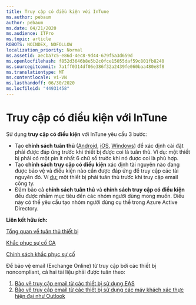 ```yaml
---
title: Truy cập có điều kiện với InTune
ms.author: pebaum
author: pebaum
ms.date: 04/21/2020
ms.audience: ITPro
ms.topic: article
ROBOTS: NOINDEX, NOFOLLOW
localization_priority: Normal
ms.assetid: aecba7c5-e86d-4ec8-9d44-679f5a3d659d
ms.openlocfilehash: f852d3646b8e5b2c0fce15055daf59c801fb8240
ms.sourcegitcommit: 7a1ff0314df06e386f32a2439fe060baa480e8f8
ms.translationtype: MT
ms.contentlocale: vi-VN
ms.lasthandoff: 06/30/2020
ms.locfileid: "44931458"
---
```

# <a name="conditional-access-with-intune"></a>Truy cập có điều kiện với InTune

Sử dụng **truy cập có điều kiện** với InTune yêu cầu 3 bước:

- Tạo **chính sách tuân thủ** ([Android](https://docs.microsoft.com/intune/compliance-policy-create-android), [iOS](https://docs.microsoft.com/intune/compliance-policy-create-ios), [Windows](https://docs.microsoft.com//intune/compliance-policy-create-windows)) để xác định cài đặt phải được đáp ứng trước khi thiết bị được coi là tuân thủ. Ví dụ: một thiết bị phải có một pin ít nhất 6 chữ số trước khi nó được coi là phù hợp.
- Tạo **chính sách truy cập có điều kiện** xác định tài nguyên nào đang được bảo vệ và điều kiện nào cần được đáp ứng để truy cập các tài nguyên đó.  Ví [dụ:](https://docs.microsoft.com/intune/tutorial-protect-email-on-unmanaged-devices#create-conditional-access-policies) một thiết bị phải tuân thủ trước khi truy cập email công ty.
- Đảm bảo cả **chính sách tuân thủ** và **chính sách truy cập có điều kiện** đều được nhắm mục tiêu đến các nhóm người dùng mong muốn. Điều này có thể yêu cầu tạo nhóm người dùng cụ thể trong Azure Active Directory.

**Liên kết hữu ích:**

[Tổng quan về tuân thủ thiết bị](https://docs.microsoft.com/intune/device-compliance-get-started)

[Khắc phục sự cố CA](https://docs.microsoft.com/intune/troubleshoot-conditional-access)

[Chính sách khắc phục sự cố](https://docs.microsoft.com/intune/troubleshoot-policies-in-microsoft-intune)

Để bảo vệ email (Exchange Online) từ truy cập bởi các thiết bị noncompliant, cả hai tài liệu phải được tuân theo:

1. [Bảo vệ truy cập email từ các thiết bị sử dụng EAS](https://docs.microsoft.com/intune/tutorial-protect-email-on-unmanaged-devices)
2. [Bảo vệ truy cập email từ các thiết bị sử dụng các máy khách xác thực hiện đại như Outlook](https://docs.microsoft.com/intune/tutorial-protect-email-on-enrolled-devices)